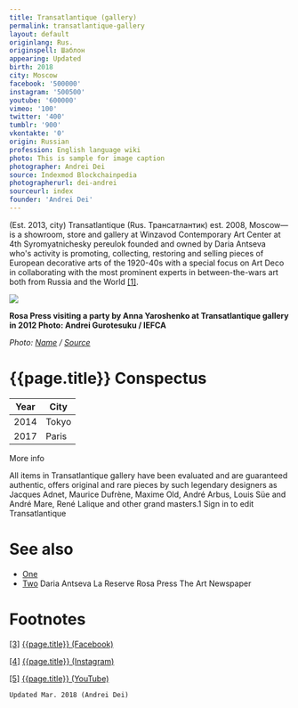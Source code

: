 ```yaml
---
title: Transatlantique (gallery)
permalink: transatlantique-gallery
layout: default
originlang: Rus.
originspell: Шаблон
appearing: Updated
birth: 2018
city: Moscow
facebook: '500000'
instagram: '500500'
youtube: '600000'
vimeo: '100'
twitter: '400'
tumblr: '900'
vkontakte: '0'
origin: Russian
profession: English language wiki
photo: This is sample for image caption
photographer: Andrei Dei
source: Indexmod Blockchainpedia
photographerurl: dei-andrei
sourceurl: index
founder: 'Andrei Dei'
---
```



(Est. 2013, city) Transatlantique (Rus. Трансатлантик) est. 2008, Moscow—is a showroom, store and gallery at Winzavod Contemporary Art Center at 4th Syromyatnichesky pereulok founded and owned by Daria Antseva who's activity is promoting, collecting, restoring and selling pieces of European decorative arts of the 1920-40s with a special focus on Art Deco in collaborating with the most prominent experts in between-the-wars art both from Russia and the World <span id="a1">[\[1\]](#f1)</span>.

![](/encyclopedia/images/image-name.jpg)

**Rosa Press visiting a party by Anna Yaroshenko at Transatlantique gallery in 2012
Photo: Andrei Gurotesuku / IEFCA**

*Photo: [Name](index) / [Source](index)*

# {{page.title}} Conspectus

|Year|City|
|-|-|
|2014|Tokyo|
|2017|Paris|

More info

All items in Transatlantique gallery  have been evaluated and are guaranteed authentic, offers original and rare pieces by such legendary designers as Jacques Adnet, Maurice Dufrène, Maxime Old, André Arbus, Louis Süe and André Mare, René Lalique and other grand masters.1 Sign in to edit Transatlantique


# See also

+ [One](index)
+ [Two](index)
Daria Antseva
La Reserve
Rosa Press
The Art Newspaper

# Footnotes

[[3]](#a3) <span id="f3"></span> [{{page.title}} (Facebook)](index)

[[4]](#a4) <span id="f4"></span> [{{page.title}} (Instagram)](index)

[[5]](#a5) <span id="f5"></span> [{{page.title}} (YouTube)](index)

`Updated Mar. 2018 (Andrei Dei)`
